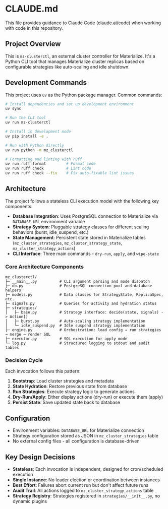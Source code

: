 # CLAUDE.md

This file provides guidance to Claude Code (claude.ai/code) when working with code in this repository.

## Project Overview

This is `mz-clusterctl`, an external cluster controller for Materialize. It's a Python CLI tool that manages Materialize cluster replicas based on configurable strategies like auto-scaling and idle shutdown.

## Development Commands

This project uses `uv` as the Python package manager. Common commands:

```bash
# Install dependencies and set up development environment
uv sync

# Run the CLI tool
uv run mz-clusterctl

# Install in development mode
uv pip install -e .

# Run with Python directly
uv run python -m mz_clusterctl

# Formatting and linting with ruff
uv run ruff format         # Format code
uv run ruff check          # Lint code
uv run ruff check --fix    # Fix auto-fixable lint issues
```

## Architecture

The project follows a stateless CLI execution model with the following key components:

- **Database Integration**: Uses PostgreSQL connection to Materialize via `DATABASE_URL` environment variable
- **Strategy System**: Pluggable strategy classes for different scaling behaviors (burst, idle_suspend, etc.)
- **State Management**: Persistent state stored in Materialize tables (`mz_cluster_strategies`, `mz_cluster_strategy_state`, `mz_cluster_strategy_actions`)
- **CLI Interface**: Three main commands - `dry-run`, `apply`, and `wipe-state`

### Core Architecture Components

```
mz_clusterctl/
├─ __main__.py          # CLI argument parsing and mode dispatch
├─ db.py                # PostgreSQL connection pool and database helpers
├─ models.py            # Data classes for StrategyState, ReplicaSpec, etc.
├─ signals.py           # Queries for activity and hydration status
├─ strategies/
│   ├─ base.py          # Strategy interface: decide(state, signals) -> Action[]
│   ├─ burst.py         # Auto-scaling strategy implementation
│   └─ idle_suspend.py  # Idle suspend strategy implementation
├─ engine.py            # Orchestration: load config → run strategies → merge → render SQL
├─ executor.py          # SQL execution for apply mode
└─ log.py               # Structured logging to stdout and audit tables
```

### Decision Cycle

Each invocation follows this pattern:
1. **Bootstrap**: Load cluster strategies and metadata
2. **State Hydration**: Restore previous state from database
3. **Run Strategies**: Execute strategy logic to generate actions
4. **Dry-Run/Apply**: Either display actions (dry-run) or execute them (apply)
5. **Persist State**: Save updated state back to database

## Configuration

- Environment variables: `DATABASE_URL` for Materialize connection
- Strategy configuration stored as JSON in `mz_cluster_strategies` table
- No external config files - all configuration is database-driven

## Key Design Decisions

- **Stateless**: Each invocation is independent, designed for cron/scheduled execution
- **Single Instance**: No leader election or coordination between instances
- **Best Effort**: Failures abort current run but don't affect future runs
- **Audit Trail**: All actions logged to `mz_cluster_strategy_actions` table
- **Strategy Registry**: Strategies registered in `strategies/__init__.py`, no dynamic plugins

